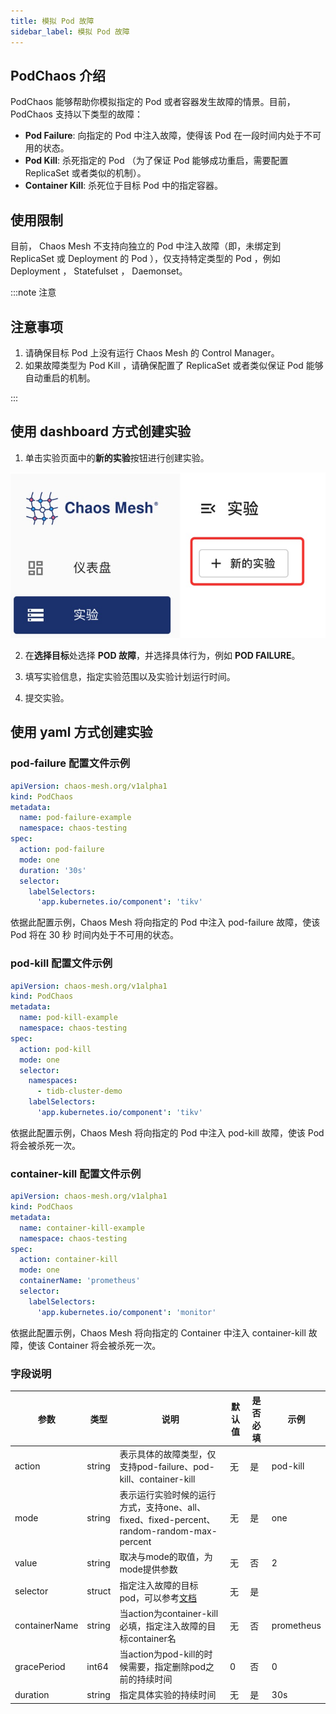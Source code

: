 ```yaml
---
title: 模拟 Pod 故障
sidebar_label: 模拟 Pod 故障
---
```


## PodChaos 介绍
PodChaos 能够帮助你模拟指定的 Pod 或者容器发生故障的情景。目前，PodChaos 支持以下类型的故障：

-  **Pod Failure**: 向指定的 Pod 中注入故障，使得该 Pod 在一段时间内处于不可用的状态。
-  **Pod Kill**: 杀死指定的 Pod （为了保证 Pod 能够成功重启，需要配置 ReplicaSet 或者类似的机制）。
-  **Container Kill**:  杀死位于目标 Pod 中的指定容器。

## 使用限制
目前， Chaos Mesh 不支持向独立的 Pod 中注入故障（即，未绑定到 ReplicaSet 或 Deployment 的 Pod ），仅支持特定类型的 Pod ，例如 Deployment ， Statefulset ， Daemonset。

:::note 注意

## 注意事项
1. 请确保目标 Pod 上没有运行 Chaos Mesh 的 Control Manager。
2. 如果故障类型为 Pod Kill ，请确保配置了 ReplicaSet 或者类似保证 Pod 能够自动重启的机制。

:::

## 使用 dashboard 方式创建实验
1. 单击实验页面中的**新的实验**按钮进行创建实验。

![img](./img/create-pod-chaos-on-dashborad-1.jpg)

2. 在**选择目标**处选择 **POD 故障**，并选择具体行为，例如 **POD FAILURE**。

3. 填写实验信息，指定实验范围以及实验计划运行时间。

4. 提交实验。

## 使用 yaml 方式创建实验
### pod-failure 配置文件示例

```yaml
apiVersion: chaos-mesh.org/v1alpha1
kind: PodChaos
metadata:
  name: pod-failure-example
  namespace: chaos-testing
spec:
  action: pod-failure
  mode: one
  duration: '30s'
  selector:
    labelSelectors:
      'app.kubernetes.io/component': 'tikv'
```

依据此配置示例，Chaos Mesh 将向指定的 Pod 中注入 pod-failure 故障，使该 Pod 将在 30 秒 时间内处于不可用的状态。

### pod-kill 配置文件示例

```yaml
apiVersion: chaos-mesh.org/v1alpha1
kind: PodChaos
metadata:
  name: pod-kill-example
  namespace: chaos-testing
spec:
  action: pod-kill
  mode: one
  selector:
    namespaces:
      - tidb-cluster-demo
    labelSelectors:
      'app.kubernetes.io/component': 'tikv'
```

依据此配置示例，Chaos Mesh 将向指定的 Pod 中注入 pod-kill 故障，使该 Pod 将会被杀死一次。

### container-kill 配置文件示例

```yaml
apiVersion: chaos-mesh.org/v1alpha1
kind: PodChaos
metadata:
  name: container-kill-example
  namespace: chaos-testing
spec:
  action: container-kill
  mode: one
  containerName: 'prometheus'
  selector:
    labelSelectors:
      'app.kubernetes.io/component': 'monitor'
```

依据此配置示例，Chaos Mesh 将向指定的 Container 中注入 container-kill 故障，使该 Container 将会被杀死一次。

### 字段说明

|参数|类型|说明|默认值|是否必填|示例|
|---|---|---|---|---|---|
|action|string|表示具体的故障类型，仅支持pod-failure、pod-kill、container-kill|无|是|pod-kill|
|mode|string|表示运行实验时候的运行方式，支持one、all、fixed、fixed-percent、random-random-max-percent|无|是|one|
|value|string|取决与mode的取值，为mode提供参数|无|否|2|
|selector|struct|指定注入故障的目标pod，可以参考[文档](./define-chaos-experiment-scope.md)|无|是||
|containerName|string|当action为container-kill必填，指定注入故障的目标container名|无|否|prometheus|
|gracePeriod|int64|当action为pod-kill的时候需要，指定删除pod之前的持续时间 |0|否|0|
|duration|string|指定具体实验的持续时间|无|是|30s|
